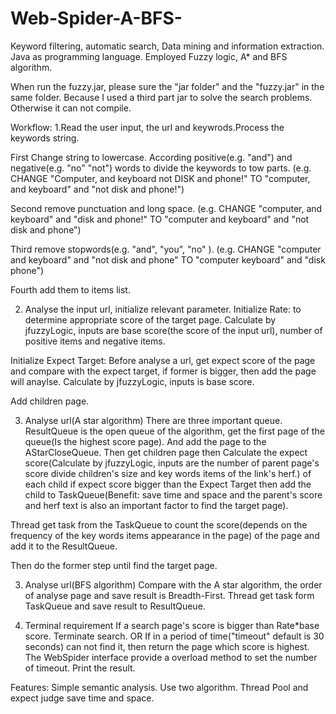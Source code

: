 # Web-Spider-A-BFS-
Keyword filtering, automatic search, Data mining and information extraction. Java as programming language. Employed Fuzzy logic, A* and BFS algorithm.


When run the fuzzy.jar, please sure the "jar folder" and the "fuzzy.jar" in the same folder. Because I used a third part jar to solve the search problems. Otherwise it can not compile.

Workflow:
1.Read the user input, the url and keywrods.Process the keywords string.

First Change string to lowercase. According positive(e.g. "and") and negative(e.g. "no" "not") words to divide the keywords to tow parts.
(e.g. CHANGE "Computer, and keyboard not DISK    and phone!" TO "computer, and keyboard" and "not disk    and phone!")

Second remove punctuation and long space.
(e.g. CHANGE "computer, and keyboard" and "disk    and phone!" TO "computer and keyboard" and "not disk and phone")

Third remove stopwords(e.g. "and", "you", "no" ).
(e.g. CHANGE "computer and keyboard" and "not disk and phone" TO "computer keyboard" and "disk phone")

Fourth add them to items list.


2. Analyse the input url, initialize relevant parameter.
Initialize Rate: to determine appropriate score of the target page. Calculate by jfuzzyLogic, inputs are base score(the score of the input url), number of positive items and negative items. 

Initialize Expect Target: Before analyse a url, get expect score of the page and compare with the expect target, if former is bigger, then add the page will anaylse. Calculate by jfuzzyLogic, inputs is base score. 

Add children page.

3. Analyse url(A star algorithm)
There are three important queue. ResultQueue is the open queue of the algorithm, get the first page of the queue(Is the highest score page). And add the page to the AStarCloseQueue. Then get children page then Calculate the expect score(Calculate by jfuzzyLogic, inputs are the number of parent page's score divide children's size and key words items of the link's herf.) of each child if expect score bigger than the Expect Target then add the child to TaskQueue(Benefit: save time and space and the parent's score and herf text is also an important factor to find the target page).

Thread get task from the TaskQueue to count the score(depends on the frequency of the key words items appearance in the page) of the page and add it to the ResultQueue. 

Then do the former step until find the target page.

3. Analyse url(BFS algorithm)
Compare with the A star algorithm, the order of analyse page and save result is Breadth-First. Thread get task form TaskQueue and save result to ResultQueue.

4. Terminal requirement
If a search page's score is bigger than Rate*base score. Terminate search.
OR If in a period of time("timeout" default is 30 seconds) can not find it, then return the page which score is highest.
The WebSpider interface provide a overload method to set the number of timeout.
Print the result.


Features:
Simple semantic analysis.
Use two algorithm.
Thread Pool and expect judge save time and space.














